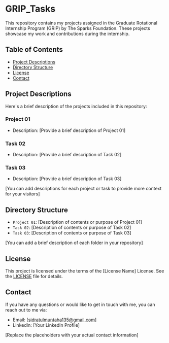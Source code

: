 # GRIP_Tasks

This repository contains my projects assigned in the Graduate Rotational Internship Program (GRIP) by The Sparks Foundation. These projects showcase my work and contributions during the internship.

## Table of Contents

- [Project Descriptions](#project-descriptions)
- [Directory Structure](#directory-structure)
- [License](#license)
- [Contact](#contact)

## Project Descriptions

Here's a brief description of the projects included in this repository:

### Project 01
- Description: [Provide a brief description of Project 01]

### Task 02
- Description: [Provide a brief description of Task 02]

### Task 03
- Description: [Provide a brief description of Task 03]

[You can add descriptions for each project or task to provide more context for your visitors]

## Directory Structure

- `Project 01`: [Description of contents or purpose of Project 01]
- `Task 02`: [Description of contents or purpose of Task 02]
- `Task 03`: [Description of contents or purpose of Task 03]

[You can add a brief description of each folder in your repository]

## License

This project is licensed under the terms of the [License Name] License. See the [LICENSE](LICENSE) file for details.

## Contact

If you have any questions or would like to get in touch with me, you can reach out to me via:

- Email: [sidratulmuntaha135@gmail.com]
- LinkedIn: [Your LinkedIn Profile]

[Replace the placeholders with your actual contact information]

